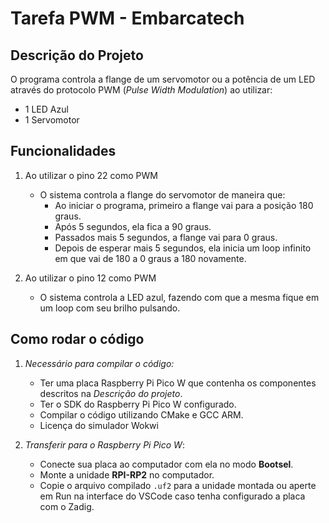 # Tarefa PWM - Embarcatech

## Descrição do Projeto

O programa controla a flange de um servomotor ou a potência de um LED através do protocolo PWM (*Pulse Width Modulation*) ao utilizar:

- 1 LED Azul
- 1 Servomotor

## Funcionalidades

1. Ao utilizar o pino 22 como PWM
    - O sistema controla a flange do servomotor de maneira que:
        - Ao iniciar o programa, primeiro a flange vai para a posição 180 graus.
        - Após 5 segundos, ela fica a 90 graus.
        - Passados mais 5 segundos, a flange vai para 0 graus.
        - Depois de esperar mais 5 segundos, ela inicia um loop infinito em que vai de 180 a 0 graus a 180 novamente.

2. Ao utilizar o pino 12 como PWM
    - O sistema controla a LED azul, fazendo com que a mesma fique em um loop com seu brilho pulsando.

## Como rodar o código

1. *Necessário para compilar o código:*
    - Ter uma placa Raspberry Pi Pico W que contenha os componentes descritos na *Descrição do projeto*.
    - Ter o SDK do Raspberry Pi Pico W configurado.
    - Compilar o código utilizando CMake e GCC ARM.
    - Licença do simulador Wokwi

2. *Transferir para o Raspberry Pi Pico W*:
   - Conecte sua placa ao computador com ela no modo **Bootsel**.
   - Monte a unidade **RPI-RP2** no computador.
   - Copie o arquivo compilado `.uf2` para a unidade montada ou aperte em Run na interface do VSCode caso tenha configurado a placa com o Zadig.